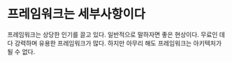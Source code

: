 # **프레임워크는 세부사항이다**  
프레임워크는 상당한 인기를 끌고 있다. 일반적으로 말하자면 좋은 현상이다. 무료인 데다 강력하며 유용한 프레임워크가 많다. 하지만 아무리 해도 
프레임워크는 아키텍처가 될 수 없다.  
  
